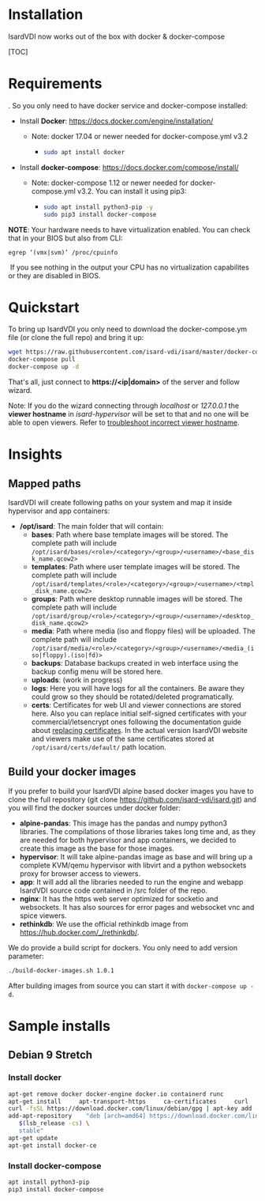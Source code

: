 <h1>Installation</h1>

IsardVDI now works out of the box with docker & docker-compose

[TOC]

# Requirements

. So you only need to have docker service and docker-compose installed:

- Install **Docker**: https://docs.docker.com/engine/installation/

  - Note: docker 17.04 or newer needed for docker-compose.yml v3.2

    - ```bash
      sudo apt install docker
      ```

- Install **docker-compose**: https://docs.docker.com/compose/install/

  - Note: docker-compose 1.12 or newer needed for docker-compose.yml v3.2. You can install it using pip3:

    - ```bash
      sudo apt install python3-pip -y
      sudo pip3 install docker-compose
      ```

**NOTE**: Your hardware needs to have virtualization enabled. You can check that in your BIOS but also from CLI:

```
egrep ‘(vmx|svm)’ /proc/cpuinfo
```
​	If you see nothing in the output your CPU has no virtualization capabilites or they are disabled in BIOS.

# Quickstart

To bring up IsardVDI you only need to download the docker-compose.ym file (or clone the full repo) and bring it up:

```bash
wget https://raw.githubusercontent.com/isard-vdi/isard/master/docker-compose.yml
docker-compose pull
docker-compose up -d
```

That's all, just connect to **https://<ip|domain>** of the server and follow wizard.

Note: If you do the wizard connecting through *localhost* or *127.0.0.1* the **viewer hostname** in *isard-hypervisor* will be set to that and no one will be able to open viewers.  Refer to  [troubleshoot incorrect viewer hostname](../admin/faq.md#tries-to-connect-to-localhost-or-incorrect-iphostname).

# Insights

## Mapped paths

IsardVDI will create following paths on your system and map it inside hypervisor and app containers:

- **/opt/isard**: The main folder that will contain:
  - **bases**: Path where base template images will be stored. The complete path will include `/opt/isard/bases/<role>/<category>/<group>/<username>/<base_disk_name.qcow2>`
  - **templates**: Path where user template images will be stored. The complete path will include `/opt/isard/templates/<role>/<category>/<group>/<username>/<tmpl_disk_name.qcow2>`
  - **groups**: Path where desktop runnable images will be stored. The complete path will include `/opt/isard/group/<role>/<category>/<group>/<username>/<desktop_disk_name.qcow2>`
  - **media**: Path where media (iso and floppy files) will be uploaded. The complete path will include `/opt/isard/media/<role>/<category>/<group>/<username>/<media_(iso|floppy).(iso|fd)>`
  - **backups**: Database backups created in web interface using the backup config menu will be stored here.
  - **uploads**: (work in progress)
  - **logs**: Here you will have logs for all the containers. Be aware they could grow so they should be rotated/deleted programatically.
  - **certs**: Certificates for web UI and viewer connections are stored here. Also you can replace initial self-signed certificates with your commercial/letsencrypt ones following the documentation guide about [replacing certificates](certificates.md). In the actual version IsardVDI website and viewers make use of the same certificates stored at `/opt/isard/certs/default/` path location.

## Build your docker images

If you prefer to build your IsardVDI alpine based docker images you have to clone the full repository (git clone https://github.com/isard-vdi/isard.git) and you will find the docker sources under docker folder:

- **alpine-pandas**: This image has the pandas and numpy python3 libraries. The compilations of those libraries takes long time and, as they are needed for both hypervisor and app containers, we decided to create this image as the base for those images.
- **hypervisor**: It will take alpine-pandas image as base and will bring up a complete KVM/qemu hypervisor with libvirt and a python websockets proxy for browser access to viewers.
- **app**: It will add all the libraries needed to run the engine and webapp IsardVDI source code contained in /src folder of the repo.
- **nginx**: It has the https web server optimized for socketio and websockets. It has also sources for error pages and websocket vnc and spice viewers.
- **rethinkdb**: We use the official rethinkdb image from https://hub.docker.com/_/rethinkdb/.

We do provide a build script for dockers. You only need to add version parameter:

```bash
./build-docker-images.sh 1.0.1
```

After building images from source you can start it with ```docker-compose up -d```.

# Sample installs

## Debian 9 Stretch

### Install docker
```bash
apt-get remove docker docker-engine docker.io containerd runc
apt-get install     apt-transport-https     ca-certificates     curl     gnupg2     software-properties-common
curl -fsSL https://download.docker.com/linux/debian/gpg | apt-key add -
add-apt-repository    "deb [arch=amd64] https://download.docker.com/linux/debian \
   $(lsb_release -cs) \
   stable"
apt-get update
apt-get install docker-ce
```

### Install docker-compose
```bash
apt install python3-pip
pip3 install docker-compose
```



